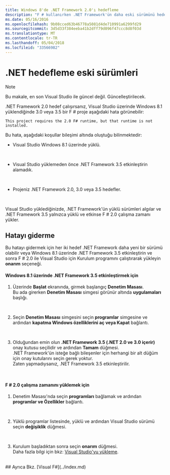 ```yaml
---
title: Windows 8'de .NET Framework 2.0'ı hedefleme
description: "F # kullanırken .NET Framework'ün daha eski sürümünü hedefleme hakkında bilgi edinin."
ms.date: 05/16/2016
ms.openlocfilehash: 9b08cced63b46778a5081d4de710991a6299fd29
ms.sourcegitcommit: 3d5d33f384eeba41b2dff79d096f47ccc8d8f03d
ms.translationtype: MT
ms.contentlocale: tr-TR
ms.lasthandoff: 05/04/2018
ms.locfileid: "33566982"
---
```

# <a name="targeting-older-versions-of-net"></a>.NET hedefleme eski sürümleri

> [!NOTE]
Bu makale, en son Visual Studio ile güncel değil.  Güncelleştirilecek.

.NET Framework 2.0 hedef çalışırsanız, Visual Studio üzerinde Windows 8.1 yüklendiğinde 3.0 veya 3.5 bir F # proje aşağıdaki hata görünebilir: 

```
This project requires the 2.0 F# runtime, but that runtime is not installed.
```

Bu hata, aşağıdaki koşullar bileşimi altında oluştuğu bilinmektedir:


- Visual Studio Windows 8.1 üzerinde yüklü.
<br />

- Visual Studio yüklemeden önce .NET Framework 3.5 etkinleştirin alamadık.
<br />

- Projeniz .NET Framework 2.0, 3.0 veya 3.5 hedefler.
<br />

Visual Studio yüklediğinizde, .NET Framework'ün yüklü sürümleri algılar ve .NET Framework 3.5 yalnızca yüklü ve etkinse F # 2.0 çalışma zamanı yükler.


## <a name="resolving-the-error"></a>Hatayı giderme
Bu hatayı gidermek için her iki hedef .NET Framework daha yeni bir sürümü olabilir veya Windows 8.1 üzerinde .NET Framework 3.5 etkinleştirin ve sonra F # 2.0 ile Visual Studio için Kurulum programını çalıştırarak yükleyin **onarım** seçeneği.


#### <a name="to-enable-the-net-framework-35-on-windows-81"></a>Windows 8.1 üzerinde .NET Framework 3.5 etkinleştirmek için

1. Üzerinde **Başlat** ekranında, girmek başlangıç **Denetim Masası**.
<br />  Bu ada girerken **Denetim Masası** simgesi görünür altında **uygulamaları** başlığı.
<br />

2. Seçin **Denetim Masası** simgesini seçin **programlar** simgesine ve ardından **kapatma Windows özelliklerini aç veya Kapat** bağlantı.
<br />

3. Olduğundan emin olun **.NET Framework 3.5 (.NET 2.0 ve 3.0 içerir)** onay kutusu seçilidir ve ardından **Tamam** düğmesi.
<br />  .NET Framework'ün isteğe bağlı bileşenler için herhangi bir alt düğüm için onay kutularını seçin gerek yoktur.
<br />  Zaten yapmadıysanız, .NET Framework 3.5 etkinleştirilir.
<br />


#### <a name="to-install-the-f-20-runtime"></a>F # 2.0 çalışma zamanını yüklemek için

1. Denetim Masası'nda seçin **programları** bağlamak ve ardından **programlar ve Özellikler** bağlantı.
<br />

2. Yüklü programlar listesinde, yüklü ve ardından Visual Studio sürümü seçin **değişiklik** düğmesi.
<br />

3. Kurulum başladıktan sonra seçin **onarım** düğmesi.
<br />  Daha fazla bilgi için bkz: [Visual Studio'yu yükleme](https://msdn.microsoft.com/library/e2h7fzkw.aspx).
<br />
## <a name="see-also"></a>Ayrıca Bkz.
[Visual F#](../index.md)
